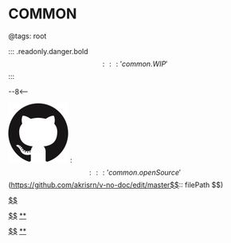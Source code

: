 # COMMON

@tags: root

::: .readonly.danger.bold $$::: 'common.WIP' $$
:::

--8<--

![](/uploads/images/github.png "#16")
: $$::: 'common.openSource' $$(https://github.com/akrisrn/v-no-doc/edit/master$$:: filePath $$)

[$$](/uploads/libs/twemoji.min.js)

[$$](/uploads/scripts/common.js)
[**](/uploads/styles/common.css)

[$$](/uploads/scripts/provider.js)
[**](/uploads/styles/provider.css)
